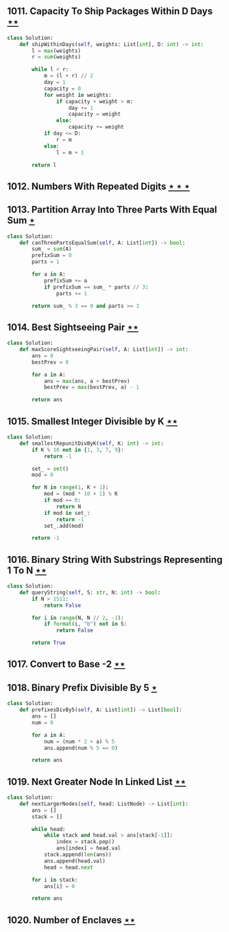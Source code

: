 ## 1011. Capacity To Ship Packages Within D Days [$\star\star$](https://leetcode.com/problems/capacity-to-ship-packages-within-d-days)

```python
class Solution:
    def shipWithinDays(self, weights: List[int], D: int) -> int:
        l = max(weights)
        r = sum(weights)

        while l < r:
            m = (l + r) // 2
            day = 1
            capacity = 0
            for weight in weights:
                if capacity + weight > m:
                    day += 1
                    capacity = weight
                else:
                    capacity += weight
            if day <= D:
                r = m
            else:
                l = m + 1

        return l
```

## 1012. Numbers With Repeated Digits [$\star\star\star$](https://leetcode.com/problems/numbers-with-repeated-digits)

## 1013. Partition Array Into Three Parts With Equal Sum [$\star$](https://leetcode.com/problems/partition-array-into-three-parts-with-equal-sum)

```python
class Solution:
    def canThreePartsEqualSum(self, A: List[int]) -> bool:
        sum_ = sum(A)
        prefixSum = 0
        parts = 1

        for a in A:
            prefixSum += a
            if prefixSum == sum_ * parts // 3:
                parts += 1

        return sum_ % 3 == 0 and parts >= 3
```

## 1014. Best Sightseeing Pair [$\star\star$](https://leetcode.com/problems/best-sightseeing-pair)

```python
class Solution:
    def maxScoreSightseeingPair(self, A: List[int]) -> int:
        ans = 0
        bestPrev = 0

        for a in A:
            ans = max(ans, a + bestPrev)
            bestPrev = max(bestPrev, a) - 1

        return ans
```

## 1015. Smallest Integer Divisible by K [$\star\star$](https://leetcode.com/problems/smallest-integer-divisible-by-k)

```python
class Solution:
    def smallestRepunitDivByK(self, K: int) -> int:
        if K % 10 not in {1, 3, 7, 9}:
            return -1

        set_ = set()
        mod = 0

        for N in range(1, K + 1):
            mod = (mod * 10 + 1) % K
            if mod == 0:
                return N
            if mod in set_:
                return -1
            set_.add(mod)

        return -1
```

## 1016. Binary String With Substrings Representing 1 To N [$\star\star$](https://leetcode.com/problems/binary-string-with-substrings-representing-1-to-n)

```python
class Solution:
    def queryString(self, S: str, N: int) -> bool:
        if N > 1511:
            return False

        for i in range(N, N // 2, -1):
            if format(i, "b") not in S:
                return False

        return True
```

## 1017. Convert to Base -2 [$\star\star$](https://leetcode.com/problems/convert-to-base-2)

## 1018. Binary Prefix Divisible By 5 [$\star$](https://leetcode.com/problems/binary-prefix-divisible-by-5)

```python
class Solution:
    def prefixesDivBy5(self, A: List[int]) -> List[bool]:
        ans = []
        num = 0

        for a in A:
            num = (num * 2 + a) % 5
            ans.append(num % 5 == 0)

        return ans
```

## 1019. Next Greater Node In Linked List [$\star\star$](https://leetcode.com/problems/next-greater-node-in-linked-list)

```python
class Solution:
    def nextLargerNodes(self, head: ListNode) -> List[int]:
        ans = []
        stack = []

        while head:
            while stack and head.val > ans[stack[-1]]:
                index = stack.pop()
                ans[index] = head.val
            stack.append(len(ans))
            ans.append(head.val)
            head = head.next

        for i in stack:
            ans[i] = 0

        return ans
```

## 1020. Number of Enclaves [$\star\star$](https://leetcode.com/problems/number-of-enclaves)
